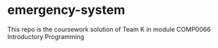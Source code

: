 # emergency-system
This repo is the coursework solution of Team K in module COMP0066 Introductory Programming
